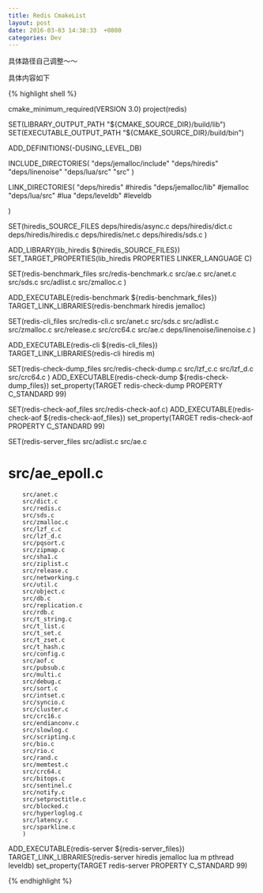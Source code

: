 ```yaml
---
title: Redis CmakeList
layout: post
date: 2016-03-03 14:38:33  +0800
categories: Dev
---
```


具体路径自己调整～～

具体内容如下

{% highlight shell %}

cmake_minimum_required(VERSION 3.0)
project(redis)

SET(LIBRARY_OUTPUT_PATH "${CMAKE_SOURCE_DIR}/build/lib")
SET(EXECUTABLE_OUTPUT_PATH "${CMAKE_SOURCE_DIR}/build/bin")

ADD_DEFINITIONS(-DUSING_LEVEL_DB)

INCLUDE_DIRECTORIES(
        "deps/jemalloc/include"
        "deps/hiredis"
        "deps/linenoise"
        "deps/lua/src"
        "src"
)

LINK_DIRECTORIES(
        "deps/hiredis"       #hiredis
        "deps/jemalloc/lib"  #jemalloc
        "deps/lua/src"       #lua
        "deps/leveldb"       #leveldb

)

SET(hiredis_SOURCE_FILES
        deps/hiredis/async.c
        deps/hiredis/dict.c
        deps/hiredis/hiredis.c
        deps/hiredis/net.c
        deps/hiredis/sds.c
        )

ADD_LIBRARY(lib_hiredis ${hiredis_SOURCE_FILES})
SET_TARGET_PROPERTIES(lib_hiredis PROPERTIES LINKER_LANGUAGE C)



SET(redis-benchmark_files
        src/redis-benchmark.c
        src/ae.c
        src/anet.c
        src/sds.c
        src/adlist.c
        src/zmalloc.c
        )

ADD_EXECUTABLE(redis-benchmark ${redis-benchmark_files})
TARGET_LINK_LIBRARIES(redis-benchmark hiredis jemalloc)

SET(redis-cli_files
        src/redis-cli.c
        src/anet.c
        src/sds.c
        src/adlist.c
        src/zmalloc.c
        src/release.c
        src/crc64.c
        src/ae.c
        deps/linenoise/linenoise.c
        )

ADD_EXECUTABLE(redis-cli ${redis-cli_files})
TARGET_LINK_LIBRARIES(redis-cli hiredis m)

SET(redis-check-dump_files
        src/redis-check-dump.c
        src/lzf_c.c
        src/lzf_d.c
        src/crc64.c
        )
ADD_EXECUTABLE(redis-check-dump ${redis-check-dump_files})
set_property(TARGET redis-check-dump PROPERTY C_STANDARD 99)

SET(redis-check-aof_files src/redis-check-aof.c)
ADD_EXECUTABLE(redis-check-aof ${redis-check-aof_files})
set_property(TARGET redis-check-aof  PROPERTY C_STANDARD 99)

SET(redis-server_files
        src/adlist.c
        src/ae.c
#        src/ae_epoll.c
        src/anet.c
        src/dict.c
        src/redis.c
        src/sds.c
        src/zmalloc.c
        src/lzf_c.c
        src/lzf_d.c
        src/pqsort.c
        src/zipmap.c
        src/sha1.c
        src/ziplist.c
        src/release.c
        src/networking.c
        src/util.c
        src/object.c
        src/db.c
        src/replication.c
        src/rdb.c
        src/t_string.c
        src/t_list.c
        src/t_set.c
        src/t_zset.c
        src/t_hash.c
        src/config.c
        src/aof.c
        src/pubsub.c
        src/multi.c
        src/debug.c
        src/sort.c
        src/intset.c
        src/syncio.c
        src/cluster.c
        src/crc16.c
        src/endianconv.c
        src/slowlog.c
        src/scripting.c
        src/bio.c
        src/rio.c
        src/rand.c
        src/memtest.c
        src/crc64.c
        src/bitops.c
        src/sentinel.c
        src/notify.c
        src/setproctitle.c
        src/blocked.c
        src/hyperloglog.c
        src/latency.c
        src/sparkline.c
        )
ADD_EXECUTABLE(redis-server ${redis-server_files})
TARGET_LINK_LIBRARIES(redis-server hiredis jemalloc lua m pthread leveldb)
set_property(TARGET redis-server PROPERTY C_STANDARD 99)



{% endhighlight %}
